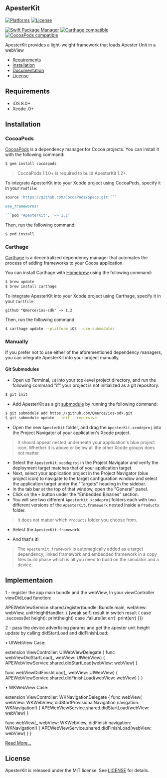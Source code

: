 ## ApesterKit

[![Platforms](https://img.shields.io/cocoapods/p/ApesterKit.svg)](https://cocoapods.org/pods/ApesterKit)
[![License](https://img.shields.io/cocoapods/l/ApesterKit.svg)](https://raw.githubusercontent.com/Apester/ApesterKit/master/LICENSE)

[![Swift Package Manager](https://img.shields.io/badge/Swift%20Package%20Manager-compatible-brightgreen.svg)](https://github.com/apple/swift-package-manager)
[![Carthage compatible](https://img.shields.io/badge/Carthage-compatible-4BC51D.svg?style=flat)](https://github.com/Carthage/Carthage)
[![CocoaPods compatible](https://img.shields.io/cocoapods/v/ApesterKit.svg)](https://cocoapods.org/pods/ApesterKit)

ApesterKit provides a light-weight framework that loads Apester Unit in a webView

- [Requirements](#requirements)
- [Installation](#installation)
- [Documentation](#documentation)
- [License](#license)

## Requirements

- iOS 8.0+
- Xcode .0+

## Installation

### CocoaPods

[CocoaPods](http://cocoapods.org) is a dependency manager for Cocoa projects. You can install it with the following command:

```bash
$ gem install cocoapods
```

> CocoaPods 1.1.0+ is required to build ApesterKit 1.2+.

To integrate ApesterKit into your Xcode project using CocoaPods, specify it in your `Podfile`:

```ruby
source 'https://github.com/CocoaPods/Specs.git'```

use_frameworks!

```pod 'ApesterKit', '~> 1.2'
```

Then, run the following command:

```bash
$ pod install
```

### Carthage

[Carthage](https://github.com/Carthage/Carthage) is a decentralized dependency manager that automates the process of adding frameworks to your Cocoa application.

You can install Carthage with [Homebrew](http://brew.sh/) using the following command:

```bash
$ brew update
$ brew install carthage
```

To integrate ApesterKit into your Xcode project using Carthage, specify it in your `Cartfile`:

```ogdl
github "Qmerce/ios-sdk" ~> 1.2
```

Then, run the following command:

```bash
$ carthage update --platform iOS --use-submodules
```


### Manually

If you prefer not to use either of the aforementioned dependency managers, you can integrate ApesterKit into your project manually.

#### Git Submodules

- Open up Terminal, `cd` into your top-level project directory, and run the following command "if" your project is not initialized as a git repository:

```bash
$ git init
```

- Add ApesterKit as a git [submodule](http://git-scm.com/docs/git-submodule) by running the following command:

```bash
$ git submodule add https://github.com/Qmerce/ios-sdk.git
$ git submodule update --init --recursive
```

- Open the new `ApesterKit` folder, and drag the `ApesterKit.xcodeproj` into the Project Navigator of your application's Xcode project.

> It should appear nested underneath your application's blue project icon. Whether it is above or below all the other Xcode groups does not matter.

- Select the `ApesterKit.xcodeproj` in the Project Navigator and verify the deployment target matches that of your application target.
- Next, select your application project in the Project Navigator (blue project icon) to navigate to the target configuration window and select the application target under the "Targets" heading in the sidebar.
- In the tab bar at the top of that window, open the "General" panel.
- Click on the `+` button under the "Embedded Binaries" section.
- You will see two different `ApesterKit.xcodeproj` folders each with two different versions of the `ApesterKit.framework` nested inside a `Products` folder.

> It does not matter which `Products` folder you choose from.

- Select the `ApesterKit.framework`.

- And that's it!

> The `ApesterKit.framework` is automagically added as a target dependency, linked framework and embedded framework in a copy files build phase which is all you need to build on the simulator and a device.

## Implementaion

1 - register the app main bundle and the webView, In your viewController  viewDidLoad function:

APEWebViewService.shared.register(bundle: Bundle.main, webView: webView, unitHeightHandler: { [weak self] result in
switch result {
case .success(let height):
print(height)
case .failure(let err):
print(err)
}})

2 - pass the device advertising params and get the apester unit height update by calling didStartLoad and didFinishLoad:

• UIWebView Case:

extension ViewController: UIWebViewDelegate {
func webViewDidStartLoad(_ webView: UIWebView) {
APEWebViewService.shared.didStartLoad(webView: webView)
}

func webViewDidFinishLoad(_ webView: UIWebView) {
APEWebViewService.shared.didFinishLoad(webView: webView)
}
}

• WKWebView Case:

extension ViewController: WKNavigationDelegate {
func webView(_ webView: WKWebView, didStartProvisionalNavigation navigation: WKNavigation!) {
APEWebViewService.shared.didStartLoad(webView: webView)
}

func webView(_ webView: WKWebView, didFinish navigation: WKNavigation!) {
APEWebViewService.shared.didFinishLoad(webView: webView)
}
}


[Read More... ](http://htmlpreview.github.io/?https://github.com/Qmerce/ios-sdk/blob/master/docs/index.html)

## License

ApesterKit is released under the MIT license. See [LICENSE](https://github.com/Qmerce/ios-sdk/blob/master/LICENSE) for details.

